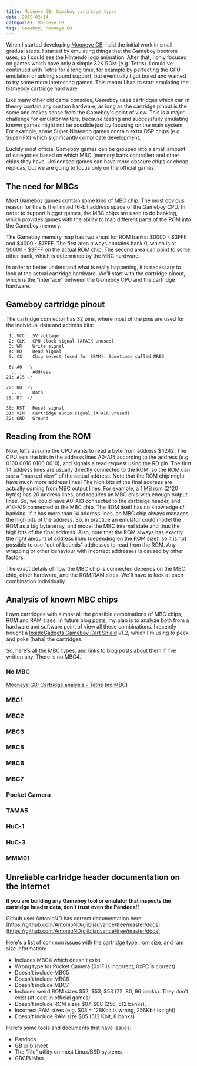 ```yaml
---
title: Mooneye GB: Gameboy cartridge types
date: 2015-02-14
categories: Mooneye GB
tags: Gameboy, Mooneye GB
---
```


When I started developing [Mooneye GB](https://github.com/Gekkio/mooneye-gb), I did the initial work in small gradual steps. I started by emulating things that the Gameboy bootrom uses, so I could see the Nintendo logo animation. After that, I only focused on games which have only a simple 32K ROM (e.g. Tetris). I could've continued with Tetris for a long time, for example by perfecting the GPU emulation or adding sound support, but eventually I got bored and wanted to try some more interesting games. This meant I had to start emulating the Gameboy cartridge hardware.

Like many other old game consoles, Gameboy uses cartridges which can in theory contain any custom hardware, as long as the cartridge pinout is the same and makes sense from the Gameboy's point of view. This is a major challenge for emulator writers, because testing and successfully emulating known games might not be possible just by focusing on the main system. For example, some Super Nintendo games contain extra DSP chips (e.g. Super-FX) which significantly complicate development.

Luckily most official Gameboy games can be grouped into a small amount of categories based on which MBC (memory bank controller) and other chips they have. Unlicensed games can have more obscure chips or cheap replicas, but we are going to focus only on the official games.

## The need for MBCs

Most Gameboy games contain some kind of MBC chip. The most obvious reason for this is the limited 16-bit address space of the Gameboy CPU. In order to support bigger games, the MBC chips are used to do banking, which provides games with the ability to map different parts of the ROM into the Gameboy memory.

The Gameboy memory map has two areas for ROM banks: $0000 - $3FFF and $4000 - $7FFF. The first area always contains bank 0, which is at $0000 - $3FFF on the actual ROM chip. The second area can point to some other bank, which is determined by the MBC hardware.

In order to better understand what is really happening, it is necessary to look at the actual cartridge hardware. We'll start with the cartridge pinout, which is the "interface" between the Gameboy CPU and the cartridge hardware.

## Gameboy cartridge pinout

The cartridge connector has 32 pins, where most of the pins are used for the individual data and address bits:

     1: VCC   5V voltage
     2: CLK   CPU clock signal (AFAIK unused)
     3: WR    Write signal
     4: RD    Read signal
     5: CS    Chip select (used for SRAM). Sometimes called MREQ

     6: A0  -\
      ....    Address
    21: A15 -/

    22: D0  -\
      ....    Data
    29: D7  -/

    30: RST   Reset signal
    31: VIN   Cartridge audio signal (AFAIK unused)
    32: GND   Ground

## Reading from the ROM

Now, let's assume the CPU wants to read a byte from address $4242. The CPU sets the bits in the address lines A0-A15 according to the address (e.g. 0100 0010 0100 0010), and signals a read request using the RD pin. The first 14 address lines are usually directly connected to the ROM, so the ROM can see a "masked view" of the actual address. Note that the ROM chip might have much more address lines! The high bits of the final address are actually coming from MBC output lines. For example, a 1 MB rom (2^20 bytes) has 20 address lines, and requires an MBC chip with enough output lines. So, we could have A0-A13 connected to the cartridge header, and A14-A19 connected to the MBC chip. The ROM itself has no knowledge of banking. If it has more than 14 address lines, an MBC chip always manages the high bits of the address. So, in practice an emulator could model the ROM as a big byte array, and model the MBC internal state and thus the high bits of the final address. Also, note that the ROM always has exactly the right amount of address lines (depending on the ROM size), so it is not possible to use "out of bounds" addresses to read from the ROM. Any wrapping or other behaviour with incorrect addresses is caused by other factors.

The exact details of how the MBC chip is connected depends on the MBC chip, other hardware, and the ROM/RAM sizes. We'll have to look at each combination individually.

## Analysis of known MBC chips

I own cartridges with almost all the possible combinations of MBC chips, ROM and RAM sizes. In future blog posts, my plan is to analyze both from a hardware and software point of view all these combinations. I recently bought a [InsideGadgets Gameboy Cart Shield](https://www.insidegadgets.com/projects/gameboy-cart-shield/) v1.2, which I'm using to peek and poke (haha) the cartridges.

So, here's all the MBC types, and links to blog posts about them if I've written any. There is no MBC4.

### No MBC

[Mooneye GB: Cartridge analysis - Tetris (no MBC)](/blog/2015-02-28-mooneye-gb-cartridge-analysis-tetris.html)

### MBC1

### MBC2

### MBC3

### MBC5

### MBC6

### MBC7

### Pocket Camera

### TAMA5

### HuC-1

### HuC-3

### MMM01

## Unreliable cartridge header documentation on the internet

**If you are building any Gameboy tool or emulator that inspects the cartridge header data, don't trust even the Pandocs!!**

Github user AntonioND has correct documentation here: [https://github.com/AntonioND/giibiiadvance/tree/master/docs](https://github.com/AntonioND/giibiiadvance/tree/master/docs)

Here's a list of common issues with the cartridge type, rom size, and ram size information:

- Includes MBC4 which doesn't exist
- Wrong type for Pocket Camera (0x1F is incorrect, 0xFC is correct)
- Doesn't include MBC5
- Doesn't include MBC6
- Doesn't include MBC7
- Includes weird ROM sizes $52, $53, $53 (72, 80, 96 banks). They don't exist (at least in official games)
- Doesn't include ROM sizes $07, $08 (256, 512 banks).
- Incorrect RAM sizes (e.g. $03 = 128Kbit is wrong, 256Kbit is right)
- Doesn't include RAM size $05 (512 Kbit, 8 banks)

Here's some tools and documents that have issues:

- Pandocs
- GB crib sheet
- The "file" utility on most Linux/BSD systems
- GBCPUMan

